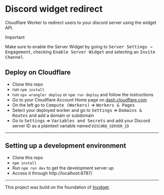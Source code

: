 # Discord widget redirect
Cloudflare Worker to redirect users to your discord server using the widget API.

> [!IMPORTANT] 
> Make sure to enable the Server Widget by going to <kbd><kbd>Server Settings</kbd> ⇒ <kbd>Engagement</kbd></kbd>, checking <kbd>Enable Server Widget</kbd> and selecting an <kbd>Invite Channel</kbd>.

## Deploy on Cloudflare

- Clone this repo
- run `npm install`
- run `npx wrangler deploy` or `npm run deploy` and follow the instructions
- Go to your Cloudflare Account Home page on [dash.cloudflare.com](https://dash.cloudflare.com)
- On the left go to <kbd>Compute (Workers)</kbd> ⇒ <kbd>Workers & Pages</kbd>
- Select your deployed worker and go to <kbd>Settings</kbd> ⇒ <kbd>Domains & Routes</kbd> and add a domain or subdomain
- Go to <kbd>Settings</kbd> ⇒ <kbd>Variables and Secrets</kbd> and add your Discord server ID as a plaintext variable named `DISCORD_SERVER_ID`

---

## Setting up a development environment

- Clone this repo
- `npm install`
- Run `npm run dev` to get the development server up
- Access it through http://localhost:8787/

---
This project was build on the foundation of [Invidget](https://github.com/SwitchbladeBot/invidget).
